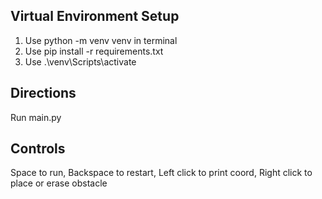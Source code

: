 ## Virtual Environment Setup

1. Use python -m venv venv in terminal
2. Use pip install -r requirements.txt
3. Use .\venv\Scripts\activate

## Directions

Run main.py

## Controls

Space to run,
Backspace to restart,
Left click to print coord,
Right click to place or erase obstacle
